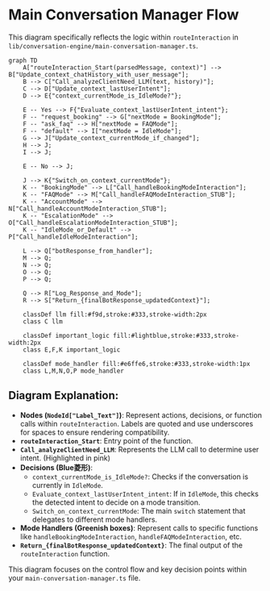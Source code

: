 # Main Conversation Manager Flow

This diagram specifically reflects the logic within `routeInteraction` in `lib/conversation-engine/main-conversation-manager.ts`.

```mermaid
graph TD
    A["routeInteraction_Start(parsedMessage, context)"] --> B["Update_context_chatHistory_with_user_message"];
    B --> C["Call_analyzeClientNeed_LLM(text, history)"];
    C --> D["Update_context_lastUserIntent"];
    D --> E{"context_currentMode_is_IdleMode?"};

    E -- Yes --> F{"Evaluate_context_lastUserIntent_intent"};
    F -- "request_booking" --> G["nextMode = BookingMode"];
    F -- "ask_faq" --> H["nextMode = FAQMode"];
    F -- "default" --> I["nextMode = IdleMode"];
    G --> J["Update_context_currentMode_if_changed"];
    H --> J;
    I --> J;
    
    E -- No --> J;

    J --> K{"Switch_on_context_currentMode"};
    K -- "BookingMode" --> L["Call_handleBookingModeInteraction"];
    K -- "FAQMode" --> M["Call_handleFAQModeInteraction_STUB"];
    K -- "AccountMode" --> N["Call_handleAccountModeInteraction_STUB"];
    K -- "EscalationMode" --> O["Call_handleEscalationModeInteraction_STUB"];
    K -- "IdleMode_or_Default" --> P["Call_handleIdleModeInteraction"];

    L --> Q["botResponse_from_handler"];
    M --> Q;
    N --> Q;
    O --> Q;
    P --> Q;

    Q --> R["Log_Response_and_Mode"];
    R --> S["Return_{finalBotResponse_updatedContext}"];

    classDef llm fill:#f9d,stroke:#333,stroke-width:2px
    class C llm

    classDef important_logic fill:#lightblue,stroke:#333,stroke-width:2px
    class E,F,K important_logic

    classDef mode_handler fill:#e6ffe6,stroke:#333,stroke-width:1px
    class L,M,N,O,P mode_handler

```

## Diagram Explanation:

*   **Nodes (`NodeId["Label_Text"]`)**: Represent actions, decisions, or function calls within `routeInteraction`. Labels are quoted and use underscores for spaces to ensure rendering compatibility.
*   **`routeInteraction_Start`**: Entry point of the function.
*   **`Call_analyzeClientNeed_LLM`**: Represents the LLM call to determine user intent. (Highlighted in pink)
*   **Decisions (Blue菱形)**:
    *   `context_currentMode_is_IdleMode?`: Checks if the conversation is currently in `IdleMode`.
    *   `Evaluate_context_lastUserIntent_intent`: If in `IdleMode`, this checks the detected intent to decide on a mode transition.
    *   `Switch_on_context_currentMode`: The main `switch` statement that delegates to different mode handlers.
*   **Mode Handlers (Greenish boxes)**: Represent calls to specific functions like `handleBookingModeInteraction`, `handleFAQModeInteraction`, etc.
*   **`Return_{finalBotResponse_updatedContext}`**: The final output of the `routeInteraction` function.

This diagram focuses on the control flow and key decision points within your `main-conversation-manager.ts` file. 